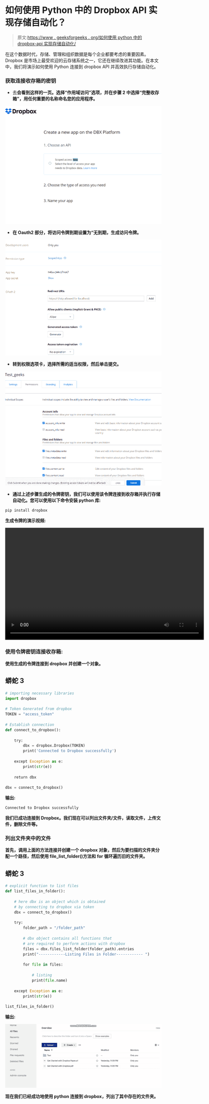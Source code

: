 # 如何使用 Python 中的 Dropbox API 实现存储自动化？

> 原文:[https://www . geeksforgeeks . org/如何使用 python 中的 dropbox-api 实现存储自动化/](https://www.geeksforgeeks.org/how-to-automate-the-storage-using-dropbox-api-in-python/)

在这个数据时代，存储、管理和组织数据是每个企业都要考虑的重要因素。Dropbox 是市场上最受欢迎的云存储系统之一，它还在继续改进其功能。在本文中，我们将演示如何使用 Python 连接到 dropbox API 并高效执行存储自动化。

### **获取连接收存箱的密钥**

*   去**会看到这样的一页。选择“作用域访问”选项，并在步骤 2 中选择“完整收存箱”，用任何重要的名称命名您的应用程序。**

**![](img/bbed4dc089df32e4b8918f9fd2346b7f.png)**

*   **在 Oauth2 部分，将访问令牌到期设置为“**无到期**，生成访问令牌。**

**![](img/1230b165097b9b54eea0f7e7af5c706d.png)**

*   **转到权限选项卡，选择所需的适当权限，然后单击提交。**

**![](img/fdec9aac937d8805c4b400effbc266d6.png)**

*   **通过上述步骤生成的令牌密钥，我们可以使用该令牌连接到收存箱并执行存储自动化。您可以使用以下命令安装 python 库:**

```py
pip install dropbox 
```

****生成令牌的演示视频:****

**<video class="wp-video-shortcode" id="video-588257-1" width="640" height="360" preload="metadata" controls=""><source type="video/mp4" src="https://media.geeksforgeeks.org/wp-content/uploads/20210413083509/Key-Generation.mp4---Google-Drive_2.mp4?_=1">[https://media.geeksforgeeks.org/wp-content/uploads/20210413083509/Key-Generation.mp4---Google-Drive_2.mp4](https://media.geeksforgeeks.org/wp-content/uploads/20210413083509/Key-Generation.mp4---Google-Drive_2.mp4)</video>**

### ****使用令牌密钥连接收存箱:****

**使用生成的令牌连接到 dropbox 并创建一个对象。**

## **蟒蛇 3**

```py
# importing necessary libraries
import dropbox

# Token Generated from dropbox
TOKEN = "access_token"

# Establish connection
def connect_to_dropbox():

    try:
        dbx = dropbox.Dropbox(TOKEN)
        print('Connected to Dropbox successfully')

    except Exception as e:
        print(str(e))

    return dbx

dbx = connect_to_dropbox()
```

****输出:****

```py
Connected to Dropbox successfully
```

**我们已成功连接到 Dropbox。我们现在可以列出文件夹/文件，读取文件，上传文件，删除文件等。**

### **列出文件夹中的文件**

**首先，调用上面的方法连接并创建一个 dropbox 对象，然后为要扫描的文件夹分配一个路径，然后使用 file_list_folder()方法和 for 循环遍历旧的文件夹。**

## **蟒蛇 3**

```py
# explicit function to list files
def list_files_in_folder():

    # here dbx is an object which is obtained
    # by connecting to dropbox via token
    dbx = connect_to_dropbox()

    try:
        folder_path = "/folder_path"

        # dbx object contains all functions that 
        # are required to perform actions with dropbox
        files = dbx.files_list_folder(folder_path).entries
        print("------------Listing Files in Folder------------ ")

        for file in files:

            # listing
            print(file.name)

    except Exception as e:
        print(str(e))

list_files_in_folder()
```

****输出:****

**![](img/677fda33bdebb4e2a6360940b133fbbf.png)**

**现在我们已经成功地使用 python 连接到 dropbox，列出了其中存在的文件夹。**